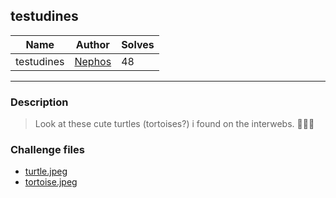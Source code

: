 ## testudines
| Name                         | Author                                             | Solves |
|------------------------------|----------------------------------------------------|--------|
| testudines  | [Nephos](https://github.com/HaraldMR) | 48     |
---
### Description

<blockquote>

Look at these cute turtles (tortoises?) i found on the interwebs. 🐢🐢🐢

</blockquote>

### Challenge files

- [turtle.jpeg](challenge/turtle.jpeg)
- [tortoise.jpeg](challenge/tortoise.jpeg)
